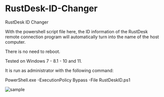 # RustDesk-ID-Changer
RustDesk ID Changer

With the powershell script file here, the ID information of the RustDesk remote connection program will automatically turn into the name of the host computer.

There is no need to reboot.

Tested on Windows 7 - 8.1 - 10 and 11.

It is run as administrator with the following command:

PowerShell.exe -ExecutionPolicy Bypass -File RustDeskID.ps1

![sample](https://github.com/abdullah-erturk/RustDesk-ID-Changer/blob/main/RustDeskID.png)


